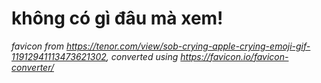 # không có gì đâu mà xem!

*favicon from https://tenor.com/view/sob-crying-apple-crying-emoji-gif-11912941113473621302, converted using https://favicon.io/favicon-converter/*